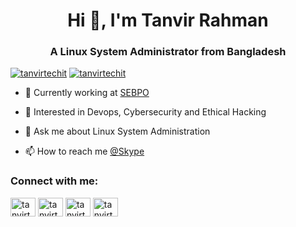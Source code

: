 <h1 align="center">Hi 👋, I'm Tanvir Rahman</h1>
<h3 align="center">A Linux System Administrator from Bangladesh</h3>

<p align="left"><a href="https://twitter.com/tanvirtechit" target="blank"><img
        alt="tanvirtechit" src="https://img.shields.io/twitter/follow/tanvirtechit?logo=twitter&style=for-the-badge"/></a>
        <a href="https://www.youtube.com/channel/UCPMNcOGcd_TU8rJ_T23_TEA/videos" target="blank"><img
        alt="tanvirtechit" src="https://img.shields.io/youtube/channel/subscribers/UCPMNcOGcd_TU8rJ_T23_TEA?logo=youtube&logoColor=red&style=for-the-badge"/></a>
</p>

- 🔭 Currently working at [SEBPO](https://sebpo.com/)
- 🌱 Interested in Devops, Cybersecurity and Ethical Hacking

- 💬 Ask me about Linux System Administration

- 📫 How to reach me [@Skype](https://join.skype.com/invite/gDZqSsH1YPJU)

<h3 align="left">Connect with me:</h3>
<p align="left">
    <a href="https://twitter.com/tanvirtechit" target="blank"><img align="center"
                                                                  alt="tanvirtechit"
                                                                  height="30"
                                                                  src="https://cdn.jsdelivr.net/npm/simple-icons@3.0.1/icons/twitter.svg"
                                                                  width="40"/></a>
    <a href="https://linkedin.com/in/tanvirtechit" target="blank"><img align="center"
                                                                      alt="tanvirtechit"
                                                                      height="30"
                                                                      src="https://cdn.jsdelivr.net/npm/simple-icons@3.0.1/icons/linkedin.svg"
                                                                      width="40"/></a>
    <a href="https://fb.com/tanvirtechit" target="blank"><img align="center"
                                                             alt="tanvirtechit"
                                                             height="30"
                                                             src="https://cdn.jsdelivr.net/npm/simple-icons@3.0.1/icons/facebook.svg"
                                                             width="40"/></a>
    <a href="https://t.me/tanvirtechit" target="blank"><img align="center"
                                                             alt="tanvirtechit"
                                                             height="30"
                                                             src="https://cdn.jsdelivr.net/npm/simple-icons@3.0.1/icons/telegram.svg"
                                                             width="40"/></a>
    
        

</p>

